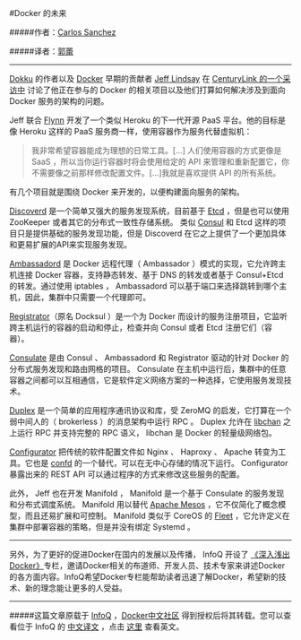 #Docker 的未来

#####作者：[Carlos Sanchez](http://www.infoq.com/cn/author/Carlos-Sanchez)

#####译者：[郭蕾](http://www.infoq.com/cn/author/%E9%83%AD%E8%95%BE)
***
[Dokku](https://github.com/progrium/dokku) 的作者以及 [Docker](http://docker.io/) 早期的贡献者 [Jeff Lindsay](http://progrium.com/) 在 [CenturyLink 的一个采访中](http://www.centurylinklabs.com/the-future-of-docker/) 讨论了他正在参与的 Docker 的相关项目以及他们打算如何解决涉及到面向 Docker 服务的架构的问题。

Jeff 联合 [Flynn](https://flynn.io/) 开发了一个类似 Heroku 的下一代开源 PaaS 平台。他的目标是像 Heroku 这样的 PaaS 服务商一样，使用容器作为服务代替虚拟机：

>我非常希望容器能成为理想的日常工具。[...] 人们使用容器的方式更像是 SaaS ，所以当你运行容器时将会使用给定的 API 来管理和重新配置它，你不需要像之前那样修改配置文件。[...]我就是喜欢提供 API 的所有系统。

有几个项目就是围绕 Docker 来开发的，以便构建面向服务的架构。

[Discoverd](https://github.com/flynn-archive/discoverd) 是一个简单又强大的服务发现系统，目前基于 [Etcd](https://github.com/coreos/etcd) ，但是也可以使用 ZooKeeper 或者其它的分布式一致性存储系统。 类似 [Consul](https://github.com/hashicorp/consul) 和 Etcd 这样的项目只是提供基础的服务发现功能，但是 Discoverd 在它之上提供了一个更加具体和更易扩展的API来实现服务发现。

[Ambassadord](https://github.com/progrium/ambassadord) 是 Docker 远程代理（ Ambassador ）模式的实现，它允许跨主机连接 Docker 容器，支持静态转发、基于 DNS 的转发或者基于 Consul+Etcd 的转发。通过使用 iptables ， Ambassadord 可以基于端口来选择跳转到哪个主机，因此，集群中只需要一个代理即可。

[Registrator](https://github.com/progrium/registrator)（原名 Docksul ）是一个为 Docker 而设计的服务注册项目，它监听跨主机运行的容器的启动和停止，检查并向 Consul 或者 Etcd 注册它们（容器）。

[Consulate](https://github.com/progrium/consulate) 是由 Consul 、 Ambassadord 和 Registrator 驱动的针对 Docker 的分布式服务发现和路由网格的项目。 Consulate 在主机中运行后，集群中的任意容器之间都可以互相通信，它是软件定义网络方案的一种选择，它使用服务发现技术。

[Duplex](https://github.com/progrium/duplex) 是一个简单的应用程序通讯协议和库，受 ZeroMQ 的启发，它打算在一个弱中间人的（ brokerless ）的消息架构中运行 RPC 。 Duplex 允许在 [libchan](https://github.com/docker/libchan) 之上运行 RPC 并支持完整的 RPC 语义， libchan 是 Docker 的轻量级网络包。

[Configurator](https://github.com/progrium/configurator) 把传统的软件配置文件如 Nginx 、 Haproxy 、 Apache 转变为工具。它也是 [confd](https://github.com/kelseyhightower/confd) 的一个替代，可以在无中心存储的情况下运行。 Configurator 暴露出来的 REST API 可以通过程序的方式来修改这些服务的配置。

此外， Jeff 也在开发 Manifold ， Manifold 是一个基于 Consulate 的服务发现和分布式调度系统。 Manifold 用以替代 [Apache Mesos](http://mesos.apache.org/) ，它不仅简化了概念模型，而且还易扩展和可控制。 Manifold 类似于 CoreOS 的 [Fleet](https://github.com/coreos/fleet) ，它允许定义在集群中部署容器的策略，但是并没有绑定 Systemd 。
***
另外，为了更好的促进Docker在国内的发展以及传播， InfoQ 开设了 [《深入浅出Docker》](http://www.infoq.com/cn/dockers)专栏，邀请Docker相关的布道师、开发人员、技术专家来讲述Docker的各方面内容。InfoQ希望Docker专栏能帮助读者迅速了解Docker，希望新的技术、新的理念能让更多的人受益。


***
#####这篇文章原载于 [InfoQ](http://www.infoq.com/cn/) ，[Docker中文社区](https://www.dockboard.org) 得到授权后将其转载。您可以查看位于 InfoQ 的 [中文译文](http://www.infoq.com/cn/news/2014/07/google-kubernetes) ，点击 [这里](http://www.infoq.com/news/2014/08/the-future-of-docker) 查看英文。 
